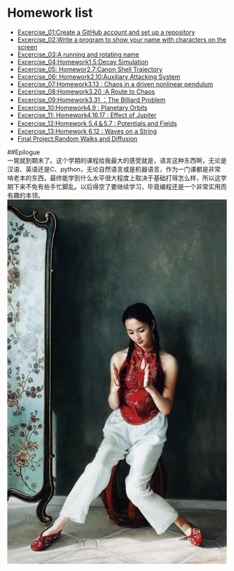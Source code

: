 # Homework list
- [Excercise_01:Create a GitHub account and set up a repository]()
- [Excercise_02:Write a program to show your name with characters on the screen](https://github.com/KreutzerSonata/compuational_physics_N2014301060059/blob/master/homework2.py)
- [Excercise_03:A running and rotating name](https://github.com/KreutzerSonata/compuational_physics_N2014301060059/blob/master/EXERCISE_03.md)
- [Excercise_04:Homework1.5:Decay Simulation](https://github.com/KreutzerSonata/compuational_physics_N2014301060059/blob/master/EXCERCISE_04.md)
- [Excercise_05: Homewor2.7:Canon Shell Trajectory](https://github.com/KreutzerSonata/compuational_physics_N2014301060059/blob/master/EXCERCISE_05.md)
- [Excercise_06: Homework2.10:Auxiliary Attacking System](https://github.com/KreutzerSonata/compuational_physics_N2014301060059/blob/master/EXCERCISE_06.md)
- [Excercise_07:Homework3.13 : Chaos in a driven nonlinear pendulum](https://github.com/KreutzerSonata/compuational_physics_N2014301060059/blob/master/EXCERSICE_07.md)
- [Excercise_08:Homework3.20 :A Route to Chaos](https://github.com/KreutzerSonata/compuational_physics_N2014301060059/blob/master/EXCERCISE_08.md)
- [Excercise_09:Homework3.31 ：The Billiard Problem](https://github.com/KreutzerSonata/compuational_physics_N2014301060059/blob/master/homework/EXCERCISE_09.md)
- [Excercise_10:Homework4.9 : Planetary Orbits](https://github.com/KreutzerSonata/compuational_physics_N2014301060059/blob/master/homework/EXCERCISE_10.md)
- [Excercise_11: Homework4.16,17 : Effect of Jupiter](https://github.com/KreutzerSonata/compuational_physics_N2014301060059/blob/master/homework/EXCERCISE_11.md)
- [Excercise_12:Homework 5.4＆5.7 : Potentials and Fields](https://github.com/KreutzerSonata/compuational_physics_N2014301060059/blob/master/homework/EXCERCISE_12.md)
- [Excercise_13:Homework 6.12 : Waves on a String](https://github.com/KreutzerSonata/compuational_physics_N2014301060059/blob/master/homework/EXCERCISE_13.md)
- [Final Project:Random Walks and Diffusion](https://github.com/KreutzerSonata/compuational_physics_N2014301060059/blob/master/homework/Final%20Project.md)  

##Epilogue  
一晃就到期末了。这个学期的课程给我最大的感受就是，语言这种东西啊，无论是汉语、英语还是C、python，无论自然语言或是机器语言，作为一门课都是非常啃老本的东西，最终能学到什么水平很大程度上取决于基础打得怎么样，所以这学期下来不免有些手忙脚乱。以后得空了要继续学习，毕竟编程还是一个非常实用而有趣的本领。  
![](https://raw.githubusercontent.com/KreutzerSonata/compuational_physics_N2014301060059/master/diagrams/art5011390997.jpg)  

